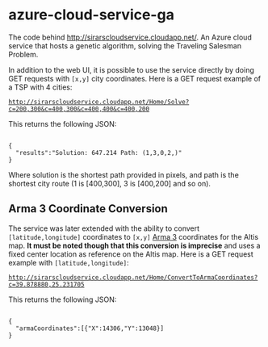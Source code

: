 <h1>azure-cloud-service-ga</h1>

The code behind <a href="http://sirarscloudservice.cloudapp.net/" target="_blank">http://sirarscloudservice.cloudapp.net/</a>. An Azure cloud service that hosts a genetic algorithm, solving the Traveling Salesman Problem.

In addition to the web UI, it is possible to use the service directly by doing GET requests with <code>[x,y]</code> city coordinates. Here is a GET request example of a TSP with 4 cities:

<code>http://sirarscloudservice.cloudapp.net/Home/Solve?c=200,300&c=400,300&c=400,400&c=400,200</code>

This returns the following JSON:

<code>
{
  "results":"Solution: 647.214 Path: (1,3,0,2,)"
}
</code>

Where solution is the shortest path provided in pixels, and path is the shortest city route (1 is [400,300], 3 is [400,200] and so on).

<h2>Arma 3 Coordinate Conversion</h2>

The service was later extended with the ability to convert <code>[latitude,longitude]</code> coordinates to <code>[x,y]</code> <a href="http://arma3.com/" target="_blank">Arma 3</a> coordinates for the Altis map. <strong>It must be noted though that this conversion is imprecise</strong> and uses a fixed center location as reference on the Altis map. Here is a GET request example with <code>[latitude,longitude]</code>:

<code>http://sirarscloudservice.cloudapp.net/Home/ConvertToArmaCoordinates?c=39.878880,25.231705</code>

This returns the following JSON:

<code>
{
  "armaCoordinates":[{"X":14306,"Y":13048}]
}
</code>
